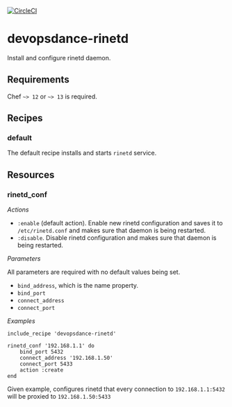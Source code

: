 [![CircleCI](https://circleci.com/gh/DevopsDance/chef-cookbook-rinetd.svg?style=svg)](https://circleci.com/gh/DevopsDance/chef-cookbook-rinetd)

# devopsdance-rinetd

Install and configure rinetd daemon.

## Requirements

Chef `~> 12` or `~> 13` is required.

## Recipes
### default

The default recipe installs and starts `rinetd` service.

## Resources
### rinetd_conf

*Actions*

- `:enable` (default action). Enable new rinetd configuration and saves it to
  `/etc/rinetd.conf` and makes sure that daemon is being restarted.
- `:disable`. Disable rinetd configuration and makes sure that daemon is being
  restarted.

*Parameters*

All parameters are required with no default values being set.

- `bind_address`, which is the name property.
- `bind_port`
- `connect_address`
- `connect_port`

*Examples*

```
include_recipe 'devopsdance-rinetd'

rinetd_conf '192.168.1.1' do
    bind_port 5432
    connect_address '192.168.1.50'
    connect_port 5433
    action :create
end
```

Given example, configures rinetd that every connection to `192.168.1.1:5432`
will be proxied to `192.168.1.50:5433`
